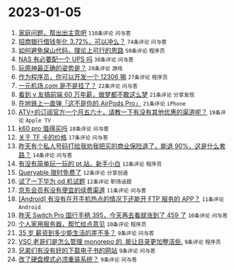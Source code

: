 # 2023-01-05

1. [家庭问题，帮出出主意吧](https://www.v2ex.com/t/906669) `110条评论` `问与答`
1. [招商银行借钱年化 3.72%，可以冲么？](https://www.v2ex.com/t/906665) `74条评论` `问与答`
1. [如何避免屎山代码，理论上可行的思路](https://www.v2ex.com/t/906667) `50条评论` `程序员`
1. [NAS 有必要配一个 UPS 吗](https://www.v2ex.com/t/906654) `30条评论` `问与答`
1. [玩原神最正确的姿势是？](https://www.v2ex.com/t/906663) `28条评论` `游戏`
1. [作为程序员，你可以开发一个 12306 嘛](https://www.v2ex.com/t/906691) `27条评论` `程序员`
1. [一元机场.com 是不是挂了？](https://www.v2ex.com/t/906651) `22条评论` `问与答`
1. [看到 v 友搞前端 60 万年薪，做梦都不敢这么梦](https://www.v2ex.com/t/906677) `21条评论` `分享发现`
1. [在地铁上一直弹「这不是你的 AirPods Pro」](https://www.v2ex.com/t/906657) `21条评论` `iPhone`
1. [ATV+的订阅官方一个月五六十，请教一下有没有其他优惠的渠道呢？](https://www.v2ex.com/t/906650) `19条评论` `Apple TV`
1. [k60 pro 值得买吗](https://www.v2ex.com/t/906671) `18条评论` `问与答`
1. [关于 TF 卡的价格](https://www.v2ex.com/t/906655) `17条评论` `问与答`
1. [昨天有个私人号码打给我劝我把买的商业保险退了，能退 90%，这是什么套路？](https://www.v2ex.com/t/906653) `14条评论` `问与答`
1. [有没有简单玩一玩的 pt 站，新手小白](https://www.v2ex.com/t/906672) `12条评论` `程序员`
1. [Queryable 限时免费了](https://www.v2ex.com/t/906659) `12条评论` `分享创造`
1. [试了一下华为 od 机试题](https://www.v2ex.com/t/906656) `12条评论` `职场话题`
1. [京东会员有没有便宜的续费渠道](https://www.v2ex.com/t/906686) `11条评论` `问与答`
1. [[Android] 有没有在开手机热点的情况下还能开 FTP 服务的 APP？](https://www.v2ex.com/t/906678) `11条评论` `Android`
1. [昨天 Switch Pro 国行手柄 395，今天再去看就涨到了 459 了](https://www.v2ex.com/t/906697) `10条评论` `问与答`
1. [个人家用服务器，帮忙给点意见](https://www.v2ex.com/t/906683) `10条评论` `程序员`
1. [35 岁 薪资到多少能生活的差不多？](https://www.v2ex.com/t/906702) `9条评论` `问与答`
1. [VSC 老哥们是怎么管理 monorepo 的, 能让目录更加整洁些.](https://www.v2ex.com/t/906687) `9条评论` `程序员`
1. [兄弟们有没有好的下载电子书的网站](https://www.v2ex.com/t/906664) `9条评论` `问与答`
1. [改了硬盘模式必须重装系统？](https://www.v2ex.com/t/906660) `9条评论` `问与答`
